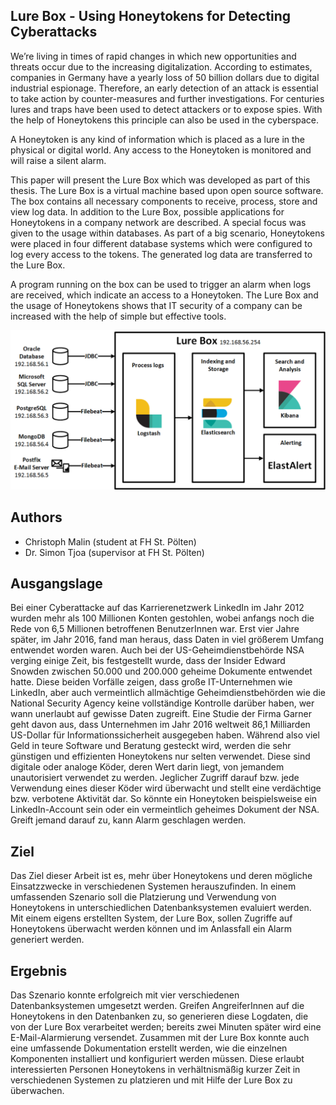 ## Lure Box - Using Honeytokens for Detecting Cyberattacks
We’re living in times of rapid changes in which new opportunities and threats occur due to the increasing digitalization. According to estimates, companies in Germany have a yearly loss of 50 billion dollars due to digital industrial espionage. Therefore, an early detection of an attack is essential to take action by counter-measures and further investigations. For centuries lures and traps have been used to detect attackers or to expose spies. With the help of Honeytokens this principle can also be used in the cyberspace. 

A Honeytoken is any kind of information which is placed as a lure in the physical or digital world. Any access to the Honeytoken is monitored and will raise a silent alarm.

This paper will present the Lure Box which was developed as part of this thesis. The Lure Box is a virtual machine based upon open source software. The box contains all necessary components to receive, process, store and view log data. In addition to the Lure Box, possible applications for Honeytokens in a company network are described. A special focus was given to the usage within databases. As part of a big scenario, Honeytokens were placed in four different database systems which were configured to log every access to the tokens. The generated log data are transferred to the Lure Box. 

A program running on the box can be used to trigger an alarm when logs are received, which indicate an access to a Honeytoken. The Lure Box and the usage of Honeytokens shows that IT security of a company can be increased with the help of simple but effective tools.

![LureBox Implementation](/images/implementation.png)


## Authors
* Christoph Malin (student at FH St. Pölten) 
* Dr. Simon Tjoa (supervisor at FH St. Pölten)

## Ausgangslage
Bei einer Cyberattacke auf das Karrierenetzwerk LinkedIn im Jahr 2012 wurden mehr als 100 Millionen Konten gestohlen, wobei anfangs noch die Rede von 6,5 Millionen betroffenen BenutzerInnen war. Erst vier Jahre später, im Jahr 2016, fand man heraus, dass Daten in viel größerem Umfang entwendet worden waren. Auch bei der US-Geheimdienstbehörde NSA verging einige Zeit, bis festgestellt wurde, dass der Insider Edward Snowden zwischen 50.000 und 200.000 geheime Dokumente entwendet hatte. Diese beiden Vorfälle zeigen, dass große IT-Unternehmen wie LinkedIn, aber auch vermeintlich allmächtige Geheimdienstbehörden wie die National Security Agency keine vollständige Kontrolle darüber haben, wer wann unerlaubt auf gewisse Daten zugreift. Eine Studie der Firma Garner geht davon aus, dass Unternehmen im Jahr 2016 weltweit 86,1 Milliarden US-Dollar für Informationssicherheit ausgegeben haben. Während also viel Geld in teure Software und Beratung gesteckt wird, werden die sehr günstigen und effizienten Honeytokens nur selten verwendet. Diese sind digitale oder analoge Köder, deren Wert darin liegt, von jemandem unautorisiert verwendet zu werden. Jeglicher Zugriff darauf bzw. jede Verwendung eines dieser Köder wird überwacht und stellt eine verdächtige bzw. verbotene Aktivität dar. So könnte ein Honeytoken beispielsweise ein LinkedIn-Account sein oder ein vermeintlich geheimes Dokument der NSA. Greift jemand darauf zu, kann Alarm geschlagen werden.

## Ziel 
Das Ziel dieser Arbeit ist es, mehr über Honeytokens und deren mögliche Einsatzzwecke in verschiedenen Systemen herauszufinden. In einem umfassenden Szenario soll die Platzierung und Verwendung von Honeytokens in unterschiedlichen Datenbanksystemen evaluiert werden. Mit einem eigens erstellten System, der Lure Box, sollen Zugriffe auf Honeytokens überwacht werden können und im Anlassfall ein Alarm generiert werden. 

## Ergebnis
Das Szenario konnte erfolgreich mit vier verschiedenen Datenbanksystemen umgesetzt werden. Greifen AngreiferInnen auf die Honeytokens in den Datenbanken zu, so generieren diese Logdaten, die von der Lure Box verarbeitet werden; bereits zwei Minuten später wird eine E-Mail-Alarmierung versendet. Zusammen mit der Lure Box konnte auch eine umfassende Dokumentation erstellt werden, wie die einzelnen Komponenten installiert und konfiguriert werden müssen. Diese erlaubt interessierten Personen Honeytokens in verhältnismäßig kurzer Zeit in verschiedenen Systemen zu platzieren und mit Hilfe der Lure Box zu überwachen. 
